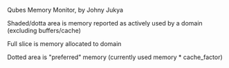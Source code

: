 Qubes Memory Monitor, by Johny Jukya

Shaded/dotta area is memory reported as actively used by a domain (excluding buffers/cache)

Full slice is memory allocated to domain

Dotted area is "preferred" memory (currently used memory * cache_factor)
